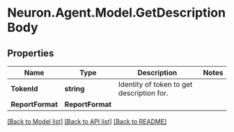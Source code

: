 # Neuron.Agent.Model.GetDescriptionBody

## Properties

Name | Type | Description | Notes
------------ | ------------- | ------------- | -------------
**TokenId** | **string** | Identity of token to get description for. | 
**ReportFormat** | **ReportFormat** |  | 

[[Back to Model list]](../README.md#documentation-for-models) [[Back to API list]](../README.md#documentation-for-api-endpoints) [[Back to README]](../README.md)

